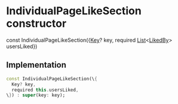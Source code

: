 


# IndividualPageLikeSection constructor






const
IndividualPageLikeSection(\{[Key](https:api.flutter.dev/flutter/foundation/Key-class.html)? key, required [List](https:api.flutter.dev/flutter/dart-core/List-class.html)&lt;[LikedBy](../../models_post_post_model/LikedBy-class.md)\> usersLiked\})





## Implementation

```dart
const IndividualPageLikeSection(\{
  Key? key,
  required this.usersLiked,
\}) : super(key: key);
```








